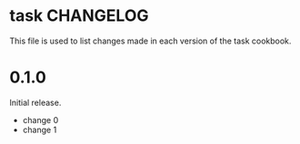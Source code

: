 # task CHANGELOG

This file is used to list changes made in each version of the task cookbook.

# 0.1.0

Initial release.

- change 0
- change 1

